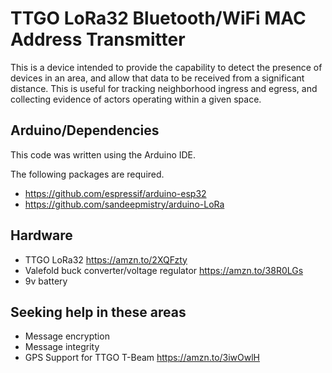 # TTGO LoRa32 Bluetooth/WiFi MAC Address Transmitter

This is a device intended to provide the capability to detect the presence of devices in an area, and allow that data to be received from a significant distance. This is useful for tracking neighborhood ingress and egress, and collecting evidence of actors operating within a given space.

## Arduino/Dependencies

This code was written using the Arduino IDE.

The following packages are required.

* https://github.com/espressif/arduino-esp32
* https://github.com/sandeepmistry/arduino-LoRa

## Hardware

 * TTGO LoRa32 https://amzn.to/2XQFzty
 * Valefold buck converter/voltage regulator https://amzn.to/38R0LGs
 * 9v battery

## Seeking help in these areas

 * Message encryption
 * Message integrity
 * GPS Support for TTGO T-Beam https://amzn.to/3iwOwlH
